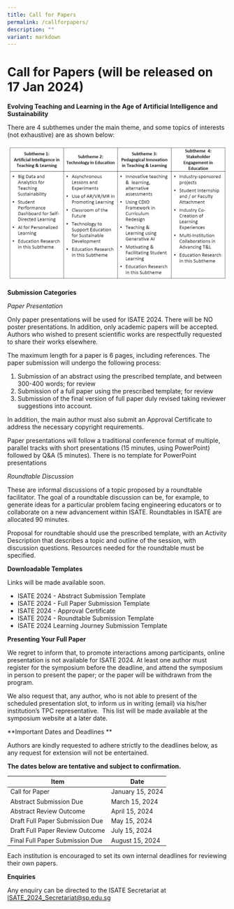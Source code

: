 ```yaml
---
title: Call for Papers
permalink: /callforpapers/
description: ""
variant: markdown
---
```

# Call for Papers (will be released on 17 Jan 2024)


**Evolving Teaching and Learning in the Age of Artificial Intelligence and Sustainability**

There are 4 subthemes under the main theme, and some topics of interests (not exhaustive) are as shown below:

![](/images/subthemes-table.jpg)


**Submission Categories**

*Paper Presentation*

Only paper presentations will be used for ISATE 2024. There will be NO poster presentations. In addition, only academic papers will be accepted. Authors who wished to present scientific works are respectfully requested to share their works elsewhere.

The maximum length for a paper is 6 pages, including references. The paper submission will undergo the following process:

1. Submission of an abstract using the prescribed template, and between 300-400 words; for review 
2. Submission of a full paper using the prescribed template; for review
3. Submission of the final version of full paper duly revised taking reviewer suggestions into account.

In addition, the main author must also submit an Approval Certificate to address the necessary copyright requirements. 

Paper presentations will follow a traditional conference format of multiple, parallel tracks with short presentations (15 minutes, using PowerPoint) followed by Q&A (5 minutes). There is no template for PowerPoint presentations

*Roundtable Discussion*

These are informal discussions of a topic proposed by a roundtable facilitator. The goal of a roundtable discussion can be, for example, to generate ideas for a particular problem facing engineering educators or to collaborate on a new advancement within ISATE. Roundtables in ISATE are allocated 90 minutes.

Proposal for roundtable should use the prescribed template, with an Activity Description that describes a topic and outline of the session, with discussion questions. Resources needed for the roundtable must be specified.



**Downloadable Templates**

Links will be made available soon.

* ISATE 2024 - Abstract Submission Template
* ISATE 2024 - Full Paper Submission Template
* ISATE 2024 - Approval Certificate
* ISATE 2024 - Roundtable Submission Template
* ISATE 2024 Learning Journey Submission Template

**Presenting Your Full Paper**

We regret to inform that, to promote interactions among participants, online presentation is not available for ISATE 2024. At least one author must register for the symposium before the deadline, and attend the symposium in person to present the paper; or the paper will be withdrawn from the program.

We also request that, any author, who is not able to present of the scheduled presentation slot, to inform us in writing (email) via his/her institution’s TPC representative.  This list will be made available at the symposium website at a later date.


**Important Dates and Deadlines
**

Authors are kindly requested to adhere strictly to the deadlines below, as any request for extension will not be entertained. 

**The dates below are tentative and subject to confirmation.**



| Item | Date |
| -------- | -------- |
| Call for Paper     | January 15, 2024     |
| Abstract Submission Due | March 15, 2024 |
| Abstract Review Outcome | April 15, 2024 |
| Draft Full Paper Submission Due | May 15, 2024 |
| Draft Full Paper Review Outcome | July 15, 2024 |
| Final Full Paper Submission Due | August 15, 2024 |


Each institution is encouraged to set its own internal deadlines for reviewing their own papers.



**Enquiries**

Any enquiry can be directed to the ISATE Secretariat at ISATE_2024_Secretariat@sp.edu.sg